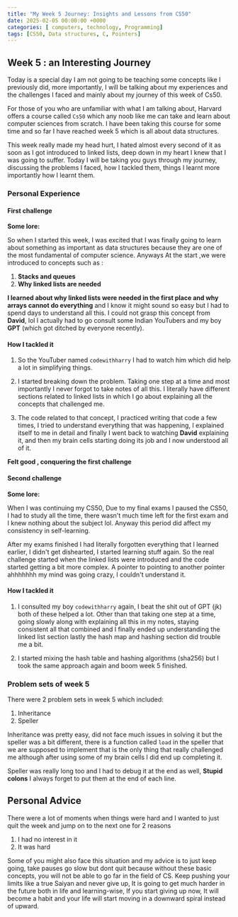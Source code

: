 ```yaml
---
title: "My Week 5 Journey: Insights and Lessons from CS50"
date: 2025-02-05 00:00:00 +0000
categories: [ computers, technology, Programming]
tags: [CS50, Data structures, C, Pointers]
---
```

## Week 5 : an Interesting  Journey
Today is a special day I am not going to be teaching some concepts like I previously did, more importantly, I will be talking about my experiences and the challenges I faced and mainly about my journey of this week of Cs50. 

For those of you who are unfamiliar with what I am talking about, Harvard offers a course called `Cs50` which any noob like me can take and learn about computer sciences from scratch. I have been taking this course for some time and so far I have reached week 5 which is all about data structures. 

This week really made my head hurt, I hated almost every second of it as soon as I got introduced to linked lists, deep down in my heart I knew that I was going to suffer. Today I will be taking you guys through my journey, discussing the problems I faced, how I tackled them, things I learnt more importantly how I learnt them.

### Personal Experience

#### First challenge
**Some lore:**

So when I started this week, I was excited that I was finally going to learn about something as important as data structures because they are one of the most fundamental of computer science. Anyways At the start ,we were introduced to concepts such as :
	
1. **Stacks and queues**
2. **Why linked lists are needed**

**I learned about why linked lists were needed in the first place and why arrays cannot do everything** and I know it might sound so easy but I had to spend days to understand all this. I could not grasp this concept from **David**, lol  I actually had to go consult some Indian YouTubers and my boy **GPT** (which got ditched by everyone recently).

#### How I tackled it
1. So the YouTuber named `codewithharry` I had to watch him which did help a lot in simplifying things.

2. I started breaking down the problem. Taking one step at a time and most importantly I never forgot to take notes of all this. I literally have different sections related to linked lists in which I go about explaining all the concepts that challenged me.

3. The code related to that concept, I practiced writing that code a few times, I tried to understand everything that was happening, I explained itself to me in detail and finally I went back to watching **David** explaining it, and then my brain cells starting doing its job and I now understood all of it.

**Felt good , conquering the first challenge**

#### Second challenge

**Some lore:**

When I was continuing my CS50, Due to my final exams I paused the CS50, I had to study all the time, there wasn't much time left for the first exam and I knew nothing about the subject lol. Anyway this period did affect my consistency in self-learning.

After my exams finished I had literally forgotten everything that I learned earlier, I didn't get dishearted, I started learning stuff again. So the real challenge started when the linked lists were introduced and the code started getting a bit more complex. A pointer to pointing to another pointer ahhhhhhh my mind was going crazy, I couldn't understand it.

#### How I tackled it
1. I consulted my boy `codewithharry` again, I beat the shit out of GPT (jk) both of these helped a lot. Other than that taking one step at a time, going slowly along with explaining all this in my notes, staying consistent all that combined and I finally ended up understanding the linked list section lastly the hash map and hashing section did trouble me a bit.

2. I started mixing the hash table and hashing algorithms (sha256) but  I took the same approach again and boom week 5 finished.

### Problem sets of week 5
There were 2 problem sets in week 5 which included:
1. Inheritance
2. Speller

Inheritance was pretty easy, did not face much issues in solving it but the speller was a bit different, there is a function called `load` in the speller that we are supposed to implement that is the only thing that really challenged me although after using some of 
my brain cells I did end up completing it.

Speller was really long too and I had to debug it at the end as well, **Stupid colons** I always forget to put them at the end of each line. 

## Personal Advice

There were a lot of moments when things were hard and I wanted to just quit the week and jump on to the next one for 2 reasons 

1. I had no interest in it
2. It was hard

Some of you might also face this situation and my advice is to just keep going, take pauses go slow but dont quit because without these basic concepts, you will not be able to go far in the field of CS.  Keep pushing your limits like a true Saiyan and never give up, It is going to get much harder in the future both in life and learning-wise, If you start giving up now, It will become a habit and your life will start moving in a downward spiral instead of upward.
